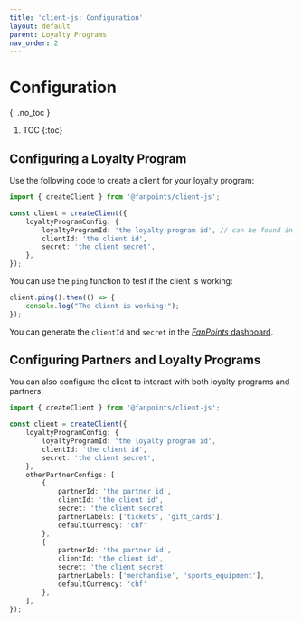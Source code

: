 ```yaml
---
title: 'client-js: Configuration'
layout: default
parent: Loyalty Programs
nav_order: 2
---
```


# Configuration
{: .no_toc }

1. TOC
{:toc}

## Configuring a Loyalty Program

Use the following code to create a client for your loyalty program:

```typescript
import { createClient } from '@fanpoints/client-js';

const client = createClient({
    loyaltyProgramConfig: {
        loyaltyProgramId: 'the loyalty program id', // can be found in the dashboard
        clientId: 'the client id',
        secret: 'the client secret',
    },
});
```

You can use the `ping` function to test if the client is working:

```typescript
client.ping().then(() => {
    console.log("The client is working!");
});
```

You can generate the `clientId` and `secret` in the [*FanPoints* dashboard](https://backend-app-svelte-aec.pages.dev).

## Configuring Partners and Loyalty Programs

You can also configure the client to interact with both loyalty programs and partners:

```typescript
import { createClient } from '@fanpoints/client-js';

const client = createClient({
    loyaltyProgramConfig: {
        loyaltyProgramId: 'the loyalty program id',
        clientId: 'the client id',
        secret: 'the client secret',
    },
    otherPartnerConfigs: [
        {
            partnerId: 'the partner id',
            clientId: 'the client id',
            secret: 'the client secret'
            partnerLabels: ['tickets', 'gift_cards'],
            defaultCurrency: 'chf'
        },
        {
            partnerId: 'the partner id',
            clientId: 'the client id',
            secret: 'the client secret'
            partnerLabels: ['merchandise', 'sports_equipment'],
            defaultCurrency: 'chf'
        },
    ],
});
```